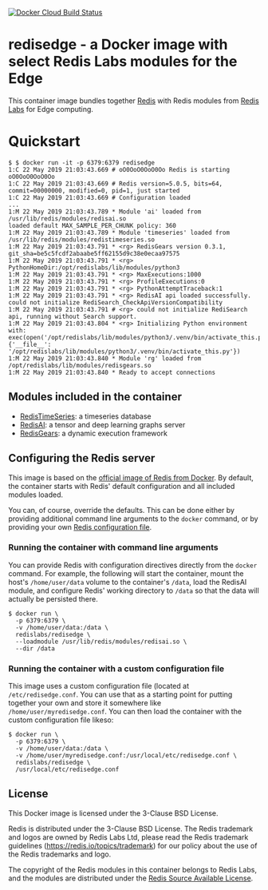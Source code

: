 [![Docker Cloud Build Status](https://img.shields.io/docker/cloud/build/redislabs/redisedge.svg)](https://hub.docker.com/r/redislabs/redisedge/builds/)

# redisedge - a Docker image with select Redis Labs modules for the Edge

This container image bundles together [Redis](https://redis.io) with Redis modules from [Redis Labs](https://redislabs.com) for Edge computing.

# Quickstart

```text
$ $ docker run -it -p 6379:6379 redisedge
1:C 22 May 2019 21:03:43.669 # oO0OoO0OoO0Oo Redis is starting oO0OoO0OoO0Oo
1:C 22 May 2019 21:03:43.669 # Redis version=5.0.5, bits=64, commit=00000000, modified=0, pid=1, just started
1:C 22 May 2019 21:03:43.669 # Configuration loaded
...
1:M 22 May 2019 21:03:43.789 * Module 'ai' loaded from /usr/lib/redis/modules/redisai.so
loaded default MAX_SAMPLE_PER_CHUNK policy: 360
1:M 22 May 2019 21:03:43.789 * Module 'timeseries' loaded from /usr/lib/redis/modules/redistimeseries.so
1:M 22 May 2019 21:03:43.791 * <rg> RedisGears version 0.3.1, git_sha=be5c5fcdf2abaabe5ff62155d9c38e0ecaa97575
1:M 22 May 2019 21:03:43.791 * <rg> PythonHomeDir:/opt/redislabs/lib/modules/python3
1:M 22 May 2019 21:03:43.791 * <rg> MaxExecutions:1000
1:M 22 May 2019 21:03:43.791 * <rg> ProfileExecutions:0
1:M 22 May 2019 21:03:43.791 * <rg> PythonAttemptTraceback:1
1:M 22 May 2019 21:03:43.791 * <rg> RedisAI api loaded successfully.
could not initialize RediSearch_CheckApiVersionCompatibility
1:M 22 May 2019 21:03:43.791 # <rg> could not initialize RediSearch api, running without Search support.
1:M 22 May 2019 21:03:43.804 * <rg> Initializing Python environment with: exec(open('/opt/redislabs/lib/modules/python3/.venv/bin/activate_this.py').read(), {'__file__': '/opt/redislabs/lib/modules/python3/.venv/bin/activate_this.py'})
1:M 22 May 2019 21:03:43.840 * Module 'rg' loaded from /opt/redislabs/lib/modules/redisgears.so
1:M 22 May 2019 21:03:43.840 * Ready to accept connections
```

## Modules included in the container

* [RedisTimeSeries](https://oss.redislabs.com/redistimeseries/): a timeseries database
* [RedisAI](https://oss.redislabs.com/redisai/): a tensor and deep learning graphs server
* [RedisGears](https://oss.redislabs.com/redisgears/): a dynamic execution framework

## Configuring the Redis server

This image is based on the [official image of Redis from Docker](https://hub.docker.com/_/redis/). By default, the container starts with Redis' default configuration and all included modules loaded.

You can, of course, override the defaults. This can be done either by providing additional command line arguments to the `docker` command, or by providing your own [Redis configuration file](http://download.redis.io/redis-stable/redis.conf).

### Running the container with command line arguments

You can provide Redis with configuration directives directly from the `docker` command. For example, the following will start the container, mount the host's `/home/user/data` volume to the container's `/data`, load the RedisAI module, and configure Redis' working directory to `/data` so that the data will actually be persisted there.

```text
$ docker run \
  -p 6379:6379 \
  -v /home/user/data:/data \
  redislabs/redisedge \
  --loadmodule /usr/lib/redis/modules/redisai.so \
  --dir /data
```

### Running the container with a custom configuration file

This image uses a custom configuration file (located at `/etc/redisedge.conf`. You can use that as a starting point for putting together your own and store it somewhere like `/home/user/myredisedge.conf`. You can then load the container with the custom configuration file likeso:

```text
$ docker run \
  -p 6379:6379 \
  -v /home/user/data:/data \
  -v /home/user/myredisedge.conf:/usr/local/etc/redisedge.conf \
  redislabs/redisedge \
  /usr/local/etc/redisedge.conf
```

## License

This Docker image is licensed under the 3-Clause BSD License.

Redis is distributed under the 3-Clause BSD License. The Redis trademark and logos are owned by Redis Labs Ltd, please read the Redis trademark guidelines (https://redis.io/topics/trademark) for our policy about the use of the Redis trademarks and logo.

The copyright of the Redis modules in this container belongs to Redis Labs, and the modules are distributed under the [Redis Source Available License](https://github.com/RedisLabsModules/licenses/).

